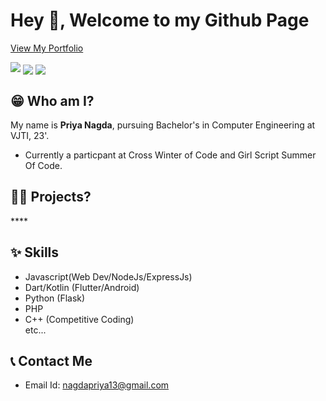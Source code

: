 # Hey 👋, Welcome to my Github Page

[View My Portfolio](https://pri1311.github.io/portfolio/)

<img  src="https://github-readme-streak-stats.herokuapp.com/?user=pri1311&theme=dracula" />
<img align="center" src="https://github-readme-stats-anuraghazra1.vercel.app/api?username=pri1311&show_icons=true&include_all_commits=true&theme=dracula&count_private=true" />
<img align="center" src="https://github-readme-stats-anuraghazra1.vercel.app/api/top-langs/?username=pri1311&layout=compact&theme=dracula&count_private=true&langs_count=10" />

<br>

## 😁 Who am I?
My name is **Priya Nagda**, pursuing Bachelor's in Computer Engineering at VJTI, 23'.
* Currently a particpant at Cross Winter of Code and Girl Script Summer Of Code.

## 👨‍💻 Projects?
****<br>

## ✨ Skills
* Javascript(Web Dev/NodeJs/ExpressJs)
* Dart/Kotlin (Flutter/Android)
* Python (Flask)
* PHP
* C++ (Competitive Coding) <br>
etc...

## 📞 Contact Me
* Email Id: nagdapriya13@gmail.com
